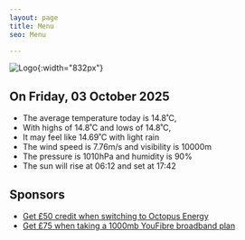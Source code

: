 ```yaml
---
layout: page
title: Menu
seo: Menu

---
```


![Logo](/images/logo.jpg){:width="832px"}

<!-- weather_marker starts -->
## On Friday, 03 October 2025

- The average temperature today is 14.8˚C,
- With highs of 14.8˚C and lows of 14.8˚C,
- It may feel like 14.69˚C with light rain
- The wind speed is 7.76m/s and visibility is 10000m
- The pressure is 1010hPa and humidity is 90%
- The sun will rise at 06:12 and set at 17:42

<!-- weather_marker ends -->

## Sponsors

- [Get £50 credit when switching to Octopus Energy](https://bit.ly/3oD1nnS)
- [Get £75 when taking a 1000mb YouFibre broadband plan](https://aklam.io/91zWhU?)
